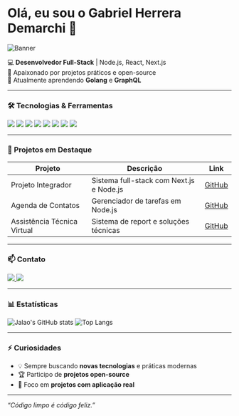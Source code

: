 # Olá, eu sou o Gabriel Herrera Demarchi 👋

![Banner]([https://c.tenor.com/1lA7mYV7xhoAAAAd/code-programming.gif](https://images.unsplash.com/photo-1607706189992-eae578626c86?ixlib=rb-4.1.0&ixid=M3wxMjA3fDB8MHxwaG90by1wYWdlfHx8fGVufDB8fHx8fA%3D%3D&auto=format&fit=crop&q=80&w=870))

💻 **Desenvolvedor Full-Stack** | Node.js, React, Next.js  
🚀 Apaixonado por projetos práticos e open-source  
🌱 Atualmente aprendendo **Golang** e **GraphQL**  

---

### 🛠 Tecnologias & Ferramentas
<p>
<img src="https://img.shields.io/badge/JavaScript-F7DF1E?style=for-the-badge&logo=javascript&logoColor=black" />
<img src="https://img.shields.io/badge/TypeScript-3178C6?style=for-the-badge&logo=typescript&logoColor=white" />
<img src="https://img.shields.io/badge/Node.js-339933?style=for-the-badge&logo=node.js&logoColor=white" />
<img src="https://img.shields.io/badge/React-61DAFB?style=for-the-badge&logo=react&logoColor=black" />
<img src="https://img.shields.io/badge/Next.js-000000?style=for-the-badge&logo=next.js&logoColor=white" />
<img src="https://img.shields.io/badge/Tailwind_CSS-06B6D4?style=for-the-badge&logo=tailwind-css&logoColor=white" />
<img src="https://img.shields.io/badge/MySQL-4479A1?style=for-the-badge&logo=mysql&logoColor=white" />
<img src="https://img.shields.io/badge/MongoDB-47A248?style=for-the-badge&logo=mongodb&logoColor=white" />
</p>

---

### 🌟 Projetos em Destaque

| Projeto | Descrição | Link |
|--------|-----------|------|
| Projeto Integrador | Sistema full-stack com Next.js e Node.js | [GitHub](https://github.com/gaherrera00/GHG-Barbearia-projeto-barbearia-) |
| Agenda de Contatos | Gerenciador de tarefas em Node.js | [GitHub](https://github.com/gaherrera00/agenda-contatos-node) |
| Assistência Técnica Virtual | Sistema de report e soluções técnicas | [GitHub](https://github.com/gaherrera00/zelus-assistencia-tecnica) |

---

### 📫 Contato
<p>
<a href="https://www.linkedin.com/in/gabriel-herrera-demarchi-532844338/">
  <img src="https://img.shields.io/badge/LinkedIn-0077B5?style=for-the-badge&logo=linkedin&logoColor=white" />
</a>
<a href="mailto:gabrielherrerademarchi@gmail.com">
  <img src="https://img.shields.io/badge/Email-D14836?style=for-the-badge&logo=gmail&logoColor=white" />
</a>
</p>

---

### 📊 Estatísticas
![Jalao's GitHub stats](https://github-readme-stats.vercel.app/api?username=gaherrera00&show_icons=true&theme=tokyonight)
![Top Langs](https://github-readme-stats.vercel.app/api/top-langs/?username=gaherrera00&layout=compact&theme=tokyonight)

---

### ⚡ Curiosidades
- 💡 Sempre buscando **novas tecnologias** e práticas modernas
- 🏆 Participo de **projetos open-source**
- 🎯 Foco em **projetos com aplicação real**

---

*“Código limpo é código feliz.”*

